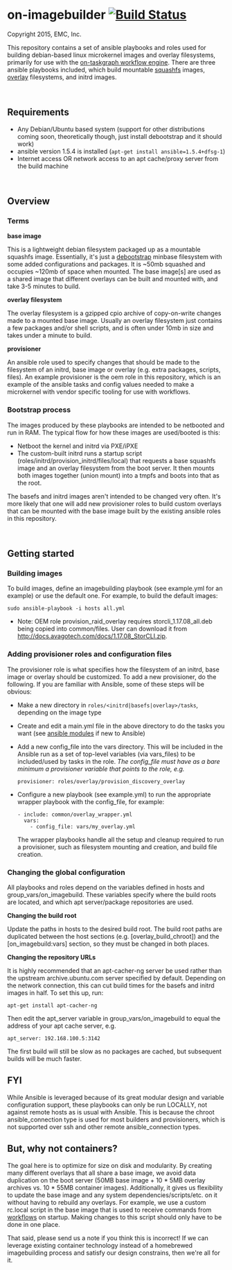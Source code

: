 on-imagebuilder [![Build Status](https://travis-ci.org/RackHD/on-imagebuilder.svg?branch=master)](https://travis-ci.org/RackHD/on-imagebuilder)
===============

Copyright 2015, EMC, Inc.

This repository contains a set of ansible playbooks and roles used for building
debian-based linux microkernel images and overlay filesystems, primarily for use
with the [on-taskgraph workflow engine](https://github.com/rackhd/on-taskgraph).
There are three ansible playbooks included, which build mountable
[squashfs](https://en.wikipedia.org/wiki/SquashFS) images,
[overlay](https://en.wikipedia.org/wiki/OverlayFS) filesystems, and initrd images.

<br>

Requirements
---------------

- Any Debian/Ubuntu based system (support for other distributions coming soon, theoretically though, just install debootstrap and it should work)
- ansible version 1.5.4 is installed (`apt-get install ansible=1.5.4+dfsg-1`)
- Internet access OR network access to an apt cache/proxy server from the build machine

<br>

Overview
---------------

### Terms

**base image**

This is a lightweight debian filesystem packaged up as a mountable squashfs image.
Essentially, it's just a [debootstrap](https://wiki.debian.org/Debootstrap) minbase
filesystem with some added configurations and packages. It is ~50mb squashed
and occupies ~120mb of space when mounted. The base image[s] are used as a shared
image that different overlays can be built and mounted with, and take 3-5 minutes to build.

**overlay filesystem**

The overlay filesystem is a gzipped cpio archive of copy-on-write changes made to
a mounted base image. Usually an overlay filesystem just contains a few packages
and/or shell scripts, and is often under 10mb in size and takes under a minute to build.

**provisioner**

An ansible role used to specify changes that should be made to the filesystem
of an initrd, base image or overlay (e.g. extra packages, scripts, files). An
example provisioner is the oem role in this repository, which is an example of
the ansible tasks and config values needed to make a microkernel with vendor
specific tooling for use with workflows.

### Bootstrap process

The images produced by these playbooks are intended to be netbooted and run in RAM.
The typical flow for how these images are used/booted is this:

- Netboot the kernel and initrd via PXE/iPXE
- The custom-built initrd runs a startup script (roles/initrd/provision_initrd/files/local)
  that requests a base squashfs image and an overlay filesystem from the boot server. It then
  mounts both images together (union mount) into a tmpfs and boots into that as the root.

The basefs and initrd images aren't intended to be changed very often. It's more likely
that one will add new provisioner roles to build custom overlays that can be mounted
with the base image built by the existing ansible roles in this repository.

<br>

Getting started
---------------

### Building images

To build images, define an imagebuilding playbook (see example.yml for an example) or
use the default one. For example, to build the default images:

```
sudo ansible-playbook -i hosts all.yml
```
- Note: OEM role provision_raid_overlay requires storcli_1.17.08_all.deb being copied into
  common/files. User can download it from http://docs.avagotech.com/docs/1.17.08_StorCLI.zip.

### Adding provisioner roles and configuration files

The provisioner role is what specifies how the filesystem of an initrd, base
image or overlay should be customized. To add a new provisioner, do the following.
If you are familiar with Ansible, some of these steps will be obvious:

- Make a new directory in `roles/<initrd|basefs|overlay>/tasks`, depending on the image type
- Create and edit a main.yml file in the above directory to do the tasks you
  want (see [ansible modules](http://docs.ansible.com/ansible/modules_intro.html)
  if new to Ansible)
- Add a new config_file into the vars directory. This will be included in the
  Ansible run as a set of top-level variables (via vars_files) to be included/used
  by tasks in the role.
  *The config_file must have as a bare minimum a provisioner variable that points to the role, e.g.*

    ```
    provisioner: roles/overlay/provision_discovery_overlay
    ```
- Configure a new playbook (see example.yml) to run the appropriate wrapper
  playbook with the config_file, for example:

    ```
    - include: common/overlay_wrapper.yml
      vars:
        - config_file: vars/my_overlay.yml
    ```
  The wrapper playbooks handle all the setup and cleanup required to run a
  provisioner, such as filesystem mounting and creation, and build file creation.

### Changing the global configuration

All playbooks and roles depend on the variables defined in hosts and
group_vars/on_imagebuild. These variables specify where the build roots are
located, and which apt server/package repositories are used.

**Changing the build root**

Update the paths in hosts to the desired build root. The build root paths are
duplicated between the host sections (e.g. [overlay_build_chroot]) and the
[on_imagebuild:vars] section, so they must be changed in both places.

**Changing the repository URLs**

It is highly recommended that an apt-cacher-ng server be used rather than the
upstream archive.ubuntu.com server specified by default. Depending on the network
connection, this can cut build times for the basefs and initrd images in half. To
set this up, run:

```
apt-get install apt-cacher-ng
```

Then edit the apt_server variable in group_vars/on_imagebuild to equal the address
of your apt cache server, e.g.

```
apt_server: 192.168.100.5:3142
```

The first build will still be slow as no packages are cached, but subsequent builds will be much faster.


FYI
---------------

While Ansible is leveraged because of its great modular design and variable
configuration support, these playbooks can only be run LOCALLY, not against remote
hosts as is usual with Ansible. This is because the chroot ansible_connection
type is used for most builders and provisioners, which is not supported over ssh
and other remote ansible_connection types.


But, why not containers?
---------------

The goal here is to optimize for size on disk and modularity. By creating many
different overlays that all share a base image, we avoid data
duplication on the boot server (50MB base image + 10 * 5MB overlay archives
vs. 10 * 55MB container images).
Additionally, it gives us flexibility to update the base image
and any system dependencies/scripts/etc. on it without having to rebuild
any overlays. For example, we use a custom rc.local script in the base image
that is used to receive commands from
[workflows](https://github.com/rackhd/on-tasks) on startup. Making
changes to this script should only have to be done in one place.

That said, please send us a note if you think this is incorrect! If we can leverage
existing container technology instead of a homebrewed imagebuilding process and
satisfy our design constrains, then we're all for it.
